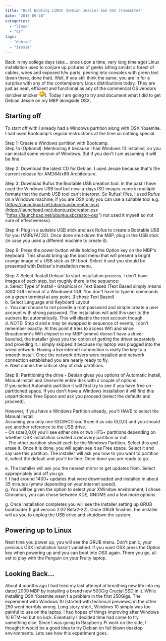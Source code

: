 ```yaml
---
title: "Dual Booting LINUX (Debian Jessie) and OSX (Yosemite)"
date: "2015-09-10"
categories: 
  - "linux"
  - "os"
tags: 
  - "debian"
  - "jessie"
---
```


Back in my college days (aka... once upon a time, very long time ago) Linux installation used to conjure up pictures of geeks sitting amidst a forest of cables, wires and exposed h/w parts, peering into consoles with green text (been there, done that). Well, if you still think the same, you are in for a surprise with any of the contemporary Linux distributions today. They are just as neat, efficient and functional as any of the commercial OS vendors (snicker snicker ![Winking smile](images/wlemoticon-winkingsmile.png)). Today I am going to try and document what I did to get Debian Jessie on my MBP alongside OSX.

## Starting off

To start off with I already had a Windows partition along with OSX Yosemite. I had used Bootcamp's regular instructions at the time so nothing special.

Step 1: Create a Windows partition with Bootcamp.  
Step 1a (Optional): Mentioning it because I had Windows 10 installed, so you can install some version of Windows. But if you don't I am assuming it will be fine.

Step 2: Download the latest CD for Debian, I used Jessie because that's the current release for AMD64/x86 Architecture.

Step 3: Download Rufus the Bootable USB creation tool. In the past I have used the Windows USB tool but now-a-days ISO images come in multiple formats that the dumb USB tool can't interpret. So Rufus! (Yes, I used Rufus on a Windows machine, if you are OSX only you can use a suitable tool e.g. [https://launchpad.net/ubuntuusbcreator-osx](https://launchpad.net/ubuntuusbcreator-osx "https://launchpad.net/ubuntuusbcreator-osx") not used it myself so not sure of effectiveness).

Step 4: Plug in a suitable USB stick and ask Rufus to create a Bootable USB for you (MBR/FAT32). Once done shut down the MBP, plug in the USB stick (in case you used a different machine to create it).

Step 6: Press the power button while holding the Option key on the MBP's keyboard. This should bring up the boot menu that will present a bright orange image of a USB stick as EFI boot. Select it and you should be presented with Debian's installation menu.

Step 7: Select 'Install Debian' to start installation process. I don't have images of each step, but roughly there is the sequence:  
a. Select Type of Install - Graphical or Text Based (Text Based simply means ASCI GUI instead of a Windowed GUI. You don't have to type in commands on a green terminal at any point. (I chose Text Based)  
b. Select Language and Keyboard Layout  
c. You can choose to not provide a root password and simple create a user account with strong password. The installation will add this user to the sudoers list automatically. This will disable the root account though.  
d. NOTE: Step d and e may be swapped in sequence of events, I don't remember exactly. At this point it tries to access Wifi and since Broadcomm's Wifi chipset in my MBP (ymmv) doesn't have a driver bundled, the installer gives you the option of getting the driver separately and providing it. I simply skipped it because my laptop was plugged into the wired network. Having a live internet connection is really the key to a smooth install. Once the network drivers were installed and network connection established you are nearly ready to fly.  
e. Next comes the critical step of disk partitions.

Step 8: Partitioning the drive - Debian gives you options of Automatic Install, Manual Install and Overwrite entire disk with a couple of options.  
If you select Automatic partition it will first try to see if you have free un-partitioned space. If you don't have a Windows installation it will find this unpartitioned Free Space and ask you proceed (select the defaults and proceed).

However, if you have a Windows Partition already, you'll HAVE to select the Manual Install.  
Assuming you only one SSD/HDD you'll see it as sda (0,0,0) and you should see another reference to the USB drive.  
\- On sda(0,0,0) you'll see either one or two HFS+ partitions depending on whether OSX installation created a recovery partition or not.  
\- The other partition should each be the Windows Partition. Select this and erase it. Once it is done, you will again see it as Free space. Select it and say use this partition. The installer will ask you how to you want to partition it, select the default and you'll be fine. Once done you are ready to go.

e. The installer will ask you the nearest mirror to get updates from. Select appropriately and off you go.  
f. I had around 1400+ updates that were downloaded and installed in about 35 minutes (ymmv depending on your internet speed).  
g. You will be given the option to select your XWindow environment, I chose Cinnamon, you can chose between KDE, GNOME and a few more options.

g. Once installation completes you will see the installer setting up GRUB bootloader (I got version 2.02 Beta2-22). Once GRUB finishes, the installer will as you to unplug the USB drive and shutdown the system.

## Powering up to Linux

Next time you power up, you will see the GRUB menu. Don't panic, your precious OSX installation hasn't vanished. If you want OSX press the Option key when powering up and you can boot into OSX again. There you go, all set to play with the Penguin on your Fruity laptop.

## Looking Back...

About 4 months ago I had tried my last attempt at breathing new life into my dated 2009 MBP by installing a brand new 500Gig Crucial SSD in it. While installing OSX Yosemite wasn't a problem in the first 250Gigs. The experiment with Windows 10 (started with technical previews) in the other 250 went horribly wrong. Long story short, Windows 10 simply was too painful to use on the laptop. I had hopes of things improving after Windows 10 RTM-ed but no luck. Eventually I decided time had come to try something else. Since I was going to Raspberry Pi work on the side, I thought it would be a good idea to try Debian on full blown desktop environments. Lets see how this experiment goes.
